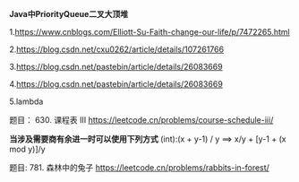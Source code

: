 **Java中PriorityQueue二叉大顶堆**

1.https://www.cnblogs.com/Elliott-Su-Faith-change-our-life/p/7472265.html

2.https://blog.csdn.net/cxu0262/article/details/107261766

3.https://blog.csdn.net/pastebin/article/details/26083669

4.https://blog.csdn.net/pastebin/article/details/26083669

5.lambda

题目：
630. 课程表 III https://leetcode.cn/problems/course-schedule-iii/


**当涉及需要商有余进一时可以使用下列方式**
  (int):(x + y-1) / y
  ==>  x/y + [y-1 + (x mod y)]/y
  
题目:
781. 森林中的兔子 https://leetcode.cn/problems/rabbits-in-forest/
